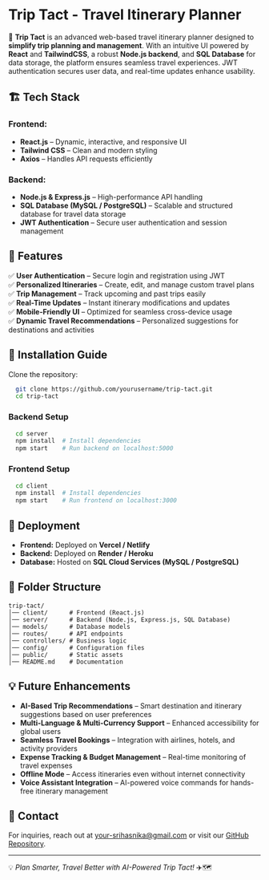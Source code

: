 # Trip Tact - Travel Itinerary Planner

🚀 **Trip Tact** is an advanced web-based travel itinerary planner designed to **simplify trip planning and management**. With an intuitive UI powered by **React** and **TailwindCSS**, a robust **Node.js backend**, and **SQL Database** for data storage, the platform ensures seamless travel experiences. JWT authentication secures user data, and real-time updates enhance usability.

## 🏗️ Tech Stack

### **Frontend:**
- **React.js** – Dynamic, interactive, and responsive UI
- **Tailwind CSS** – Clean and modern styling
- **Axios** – Handles API requests efficiently

### **Backend:**
- **Node.js & Express.js** – High-performance API handling
- **SQL Database (MySQL / PostgreSQL)** – Scalable and structured database for travel data storage
- **JWT Authentication** – Secure user authentication and session management

## 🌟 Features

✅ **User Authentication** – Secure login and registration using JWT  
✅ **Personalized Itineraries** – Create, edit, and manage custom travel plans  
✅ **Trip Management** – Track upcoming and past trips easily  
✅ **Real-Time Updates** – Instant itinerary modifications and updates  
✅ **Mobile-Friendly UI** – Optimized for seamless cross-device usage  
✅ **Dynamic Travel Recommendations** – Personalized suggestions for destinations and activities  

## 📌 Installation Guide

Clone the repository:
```sh
  git clone https://github.com/yourusername/trip-tact.git
  cd trip-tact
```

### **Backend Setup**
```sh
  cd server
  npm install  # Install dependencies
  npm start    # Run backend on localhost:5000
```

### **Frontend Setup**
```sh
  cd client
  npm install  # Install dependencies
  npm start    # Run frontend on localhost:3000
```

## 🚀 Deployment
- **Frontend:** Deployed on **Vercel / Netlify**
- **Backend:** Deployed on **Render / Heroku**
- **Database:** Hosted on **SQL Cloud Services (MySQL / PostgreSQL)**

## 📂 Folder Structure
```
trip-tact/
│── client/      # Frontend (React.js)
│── server/      # Backend (Node.js, Express.js, SQL Database)
│── models/      # Database models
│── routes/      # API endpoints
│── controllers/ # Business logic
│── config/      # Configuration files
│── public/      # Static assets
│── README.md    # Documentation
```

## 💡 Future Enhancements
- **AI-Based Trip Recommendations** – Smart destination and itinerary suggestions based on user preferences
- **Multi-Language & Multi-Currency Support** – Enhanced accessibility for global users
- **Seamless Travel Bookings** – Integration with airlines, hotels, and activity providers
- **Expense Tracking & Budget Management** – Real-time monitoring of travel expenses
- **Offline Mode** – Access itineraries even without internet connectivity
- **Voice Assistant Integration** – AI-powered voice commands for hands-free itinerary management

## 📧 Contact
For inquiries, reach out at [your-srihasnika@gmail.com](mailto:srihasnika@gmail.com) or visit our [GitHub Repository](https://github.com/Sri-Hasnika/trip-tact).

---
💡 *Plan Smarter, Travel Better with AI-Powered Trip Tact!* ✈️🗺️


